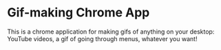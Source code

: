 # Gif-making Chrome App

This is a chrome application for making gifs of anything on your desktop: YouTube videos, a gif of going through menus, whatever you want!
